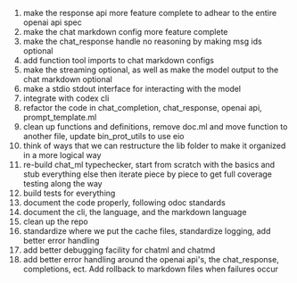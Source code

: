 1. make the response api more feature complete to adhear to the entire openai api spec
2. make the chat markdown config more feature complete
3. make the chat_response handle no reasoning by making msg ids optional
4. add function tool imports to chat markdown configs
5. make the streaming optional, as well as make the model output to the chat markdown optional
6. make a stdio stdout interface for interacting with the model
7. integrate with codex cli
8. refactor the code in chat_completion, chat_response, openai api, prompt_template.ml
9. clean up functions and definitions, remove doc.ml and move function to another file, update bin_prot_utils to use eio
10. think of ways that we can restructure the lib folder to make it organized in a more logical way
11. re-build chat_ml typechecker, start from scratch with the basics and stub everything else then iterate piece by piece to get full coverage testing along the way
12. build tests for everything
13. document the code properly, following odoc standards
14. document the cli, the language, and the markdown language
15. clean up the repo
16. standardize where we put the cache files, standardize logging, add better error handling
17. add better debugging facility for chatml and chatmd
18. add better error handling around the openai api's, the chat_response, completions, ect. Add rollback to markdown files when failures occur